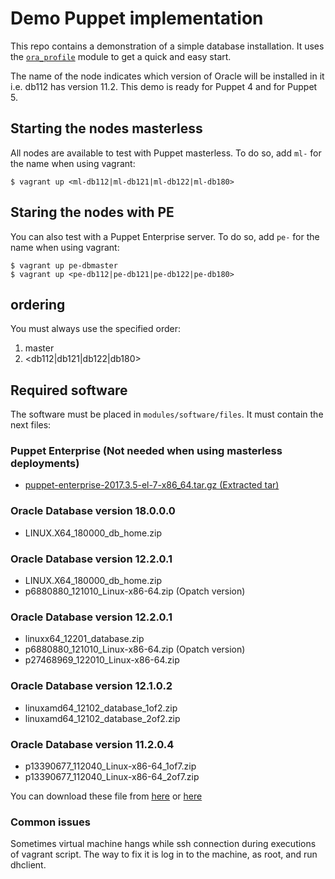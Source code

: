 # Demo Puppet implementation

This repo contains a demonstration of a simple database installation. It uses the [`ora_profile`](https://forge.puppet.com/enterprisemodules/ora_profile) module to get a quick and easy start.

The name of the node indicates which version of Oracle will be installed in it i.e. db112 has version 11.2. This demo is ready for Puppet 4 and for Puppet 5.

## Starting the nodes masterless

All nodes are available to test with Puppet masterless. To do so, add `ml-` for the name when using vagrant:

```
$ vagrant up <ml-db112|ml-db121|ml-db122|ml-db180>
```

## Staring the nodes with PE

You can also test with a Puppet Enterprise server. To do so, add `pe-` for the name when using vagrant:

```
$ vagrant up pe-dbmaster
$ vagrant up <pe-db112|pe-db121|pe-db122|pe-db180>
```

## ordering

You must always use the specified order:

1. master
2. <db112|db121|db122|db180>

## Required software

The software must be placed in `modules/software/files`. It must contain the next files:

### Puppet Enterprise (Not needed when using masterless deployments)
- [puppet-enterprise-2017.3.5-el-7-x86_64.tar.gz (Extracted tar)](https://puppet.com/download-puppet-enterprise)

### Oracle Database version 18.0.0.0
- LINUX.X64_180000_db_home.zip

### Oracle Database version 12.2.0.1
- LINUX.X64_180000_db_home.zip
- p6880880_121010_Linux-x86-64.zip (Opatch version)

### Oracle Database version 12.2.0.1
- linuxx64_12201_database.zip
- p6880880_121010_Linux-x86-64.zip (Opatch version)
- p27468969_122010_Linux-x86-64.zip

### Oracle Database version 12.1.0.2
- linuxamd64_12102_database_1of2.zip
- linuxamd64_12102_database_2of2.zip

### Oracle Database version 11.2.0.4
- p13390677_112040_Linux-x86-64_1of7.zip
- p13390677_112040_Linux-x86-64_2of7.zip

You can download these file from
[here](http://support.oracle.com)
or
[here](http://www.oracle.com/technetwork/database/enterprise-edition/downloads/oracle12c-linux-12201-3608234.html)

### Common issues
Sometimes virtual machine hangs while ssh connection during executions of vagrant script. The way to fix it is log in to the machine, as root, and run dhclient.

